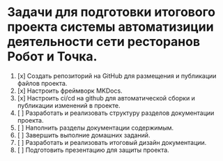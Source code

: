 # Задачи для подготовки итогового проекта системы автоматизиции деятельности сети ресторанов Робот и Точка.

1. [x] Создать репозиторий на GitHub для размещения и публикации файлов проекта.
2. [x] Настроить фреймворк MKDocs.
3. [x] Настроить ci/cd на github для автоматической сборки и публикации изменений в проекте.
4. [ ] Разработать и реализовать структуру разделов документации проекта.
5. [ ] Наполнить разделы документации содержимым.
6. [ ] Завершить выполние домашних заданий.
7. [ ] Разработать и реализовать итоговый дизайн документации.
8. [ ] Подготовить презентацию для защиты проекта.


